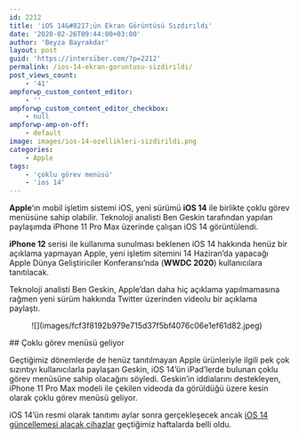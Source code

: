 ```yaml
---
id: 2212
title: 'iOS 14&#8217;ün Ekran Görüntüsü Sızdırıldı'
date: '2020-02-26T09:44:00+03:00'
author: 'Beyza Bayrakdar'
layout: post
guid: 'https://intersiber.com/?p=2212'
permalink: /ios-14-ekran-goruntusu-sizdirildi/
post_views_count:
    - '41'
ampforwp_custom_content_editor:
    - ''
ampforwp_custom_content_editor_checkbox:
    - null
ampforwp-amp-on-off:
    - default
image: images/ios-14-ozellikleri-sizdirildi.png
categories:
    - Apple
tags:
    - 'çoklu görev menüsü'
    - 'ios 14'
---
```


**Apple**‘ın mobil işletim sistemi iOS, yeni sürümü **iOS 14** ile birlikte çoklu görev menüsüne sahip olabilir. Teknoloji analisti Ben Geskin tarafından yapılan paylaşımda iPhone 11 Pro Max üzerinde çalışan iOS 14 görüntülendi.

**iPhone 12** serisi ile kullanıma sunulması beklenen iOS 14 hakkında henüz bir açıklama yapmayan Apple, yeni işletim sitemini 14 Haziran’da yapacağı Apple Dünya Geliştiriciler Konferansı’nda (**WWDC 2020**) kullanıcılara tanıtılacak.

Teknoloji analisti Ben Geskin, Apple’dan daha hiç açıklama yapılmamasına rağmen yeni sürüm hakkında Twitter üzerinden videolu bir açıklama paylaştı.

<figure class="wp-block-image size-large">![](images/fcf3f8192b979e715d37f5bf4076c06e1ef61d82.jpeg)</figure>## Çoklu görev menüsü geliyor

Geçtiğimiz dönemlerde de henüz tanıtılmayan Apple ürünleriyle ilgili pek çok sızıntıyı kullanıcılarla paylaşan Geskin, iOS 14’ün iPad’lerde bulunan çoklu görev menüsüne sahip olacağını söyledi. Geskin’in iddialarını destekleyen, iPhone 11 Pro Max modeli ile çekilen videoda da görüldüğü üzere kesin olarak çoklu görev menüsü geliyor.

iOS 14’ün resmi olarak tanıtımı aylar sonra gerçekleşecek ancak [iOS 14 güncellemesi alacak cihazlar](https://intersiber.com/ios-14-guncellemesi-alacak-cihazlar-belli-oldu/) geçtiğimiz haftalarda belli oldu.